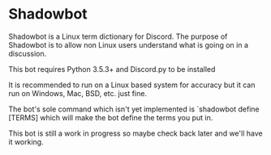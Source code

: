 # Shadowbot
Shadowbot is a Linux term dictionary for Discord. 
The purpose of Shadowbot is to allow non Linux users understand what is going on in a discussion.

This bot requires Python 3.5.3+ and Discord.py to be installed

It is recommended to run on a Linux based system for accuracy but it can run on Windows, Mac, BSD, etc. just fine.

The bot's sole command which isn't yet implemented is `shadowbot define [TERMS] which will make the bot define the terms you put in.

This bot is still a work in progress so maybe check back later and we'll have it working.